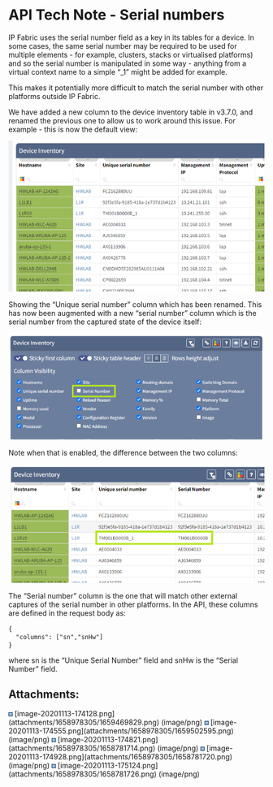 # API Tech Note - Serial numbers

IP Fabric uses the serial number field as a key in its tables for a
device. In some cases, the same serial number may be required to be used
for multiple elements - for example, clusters, stacks or virtualised
platforms) and so the serial number is manipulated in some way -
anything from a virtual context name to a simple “\_1” might be added
for example.

This makes it potentially more difficult to match the serial number with
other platforms outside IP Fabric.

We have added a new column to the device inventory table in v3.7.0, and
renamed the previous one to allow us to work around this issue. For
example - this is now the default view:

<img src="attachments/1658978305/1659502595.png" class="image-center" loading="lazy" data-image-src="attachments/1658978305/1659502595.png" data-height="422" data-width="715" data-unresolved-comment-count="0" data-linked-resource-id="1659502595" data-linked-resource-version="1" data-linked-resource-type="attachment" data-linked-resource-default-alias="image-20201113-174555.png" data-base-url="https://ipfabric.atlassian.net/wiki" data-linked-resource-content-type="image/png" data-linked-resource-container-id="1658978305" data-linked-resource-container-version="2" data-media-id="47212a19-6567-4c93-8333-48d787cd54cb" data-media-type="file" />

Showing the “Unique serial number” column which has been renamed. This
has now been augmented with a new “serial number” column which is the
serial number from the captured state of the device itself:

<img src="attachments/1658978305/1658781720.png" class="image-center" loading="lazy" data-image-src="attachments/1658978305/1658781720.png" data-height="327" data-width="787" data-unresolved-comment-count="0" data-linked-resource-id="1658781720" data-linked-resource-version="1" data-linked-resource-type="attachment" data-linked-resource-default-alias="image-20201113-174928.png" data-base-url="https://ipfabric.atlassian.net/wiki" data-linked-resource-content-type="image/png" data-linked-resource-container-id="1658978305" data-linked-resource-container-version="2" data-media-id="56f54fe6-75ac-4356-b93b-39e9298c5198" data-media-type="file" />

Note when that is enabled, the difference between the two columns:

<img src="attachments/1658978305/1658781726.png" class="image-center" loading="lazy" data-image-src="attachments/1658978305/1658781726.png" data-height="328" data-width="707" data-unresolved-comment-count="0" data-linked-resource-id="1658781726" data-linked-resource-version="1" data-linked-resource-type="attachment" data-linked-resource-default-alias="image-20201113-175124.png" data-base-url="https://ipfabric.atlassian.net/wiki" data-linked-resource-content-type="image/png" data-linked-resource-container-id="1658978305" data-linked-resource-container-version="2" data-media-id="4eda862e-f57f-4365-9ac3-edc2bf99138a" data-media-type="file" />

The “Serial number” column is the one that will match other external
captures of the serial number in other platforms. In the API, these
columns are defined in the request body as:

<div class="code panel pdl" style="border-width: 1px;">

<div class="codeContent panelContent pdl">

``` jscript
{
  "columns": ["sn","snHw"]
}
```

</div>

</div>

where sn is the “Unique Serial Number” field and snHw is the “Serial
Number” field.

<div class="pageSectionHeader">

## Attachments:

</div>

<div class="greybox" align="left">

<img src="images/icons/bullet_blue.gif" width="8" height="8" />
[image-20201113-174128.png](attachments/1658978305/1659469829.png)
(image/png)  
<img src="images/icons/bullet_blue.gif" width="8" height="8" />
[image-20201113-174555.png](attachments/1658978305/1659502595.png)
(image/png)  
<img src="images/icons/bullet_blue.gif" width="8" height="8" />
[image-20201113-174821.png](attachments/1658978305/1658781714.png)
(image/png)  
<img src="images/icons/bullet_blue.gif" width="8" height="8" />
[image-20201113-174928.png](attachments/1658978305/1658781720.png)
(image/png)  
<img src="images/icons/bullet_blue.gif" width="8" height="8" />
[image-20201113-175124.png](attachments/1658978305/1658781726.png)
(image/png)  

</div>
